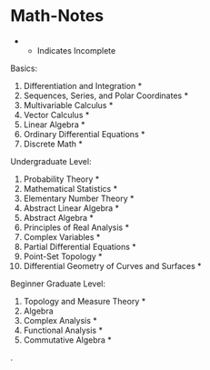 # Math-Notes

* - Indicates Incomplete


Basics:
1. Differentiation and Integration *
2. Sequences, Series, and Polar Coordinates *
3. Multivariable Calculus *
4. Vector Calculus *
5. Linear Algebra *
6. Ordinary Differential Equations *
7. Discrete Math *

Undergraduate Level:
1. Probability Theory *
2. Mathematical Statistics *
3. Elementary Number Theory *
4. Abstract Linear Algebra *
5. Abstract Algebra *
6. Principles of Real Analysis *
7. Complex Variables *
9. Partial Differential Equations *
10. Point-Set Topology *
12. Differential Geometry of Curves and Surfaces *

Beginner Graduate Level: 
1. Topology and Measure Theory *
2. Algebra 
3. Complex Analysis *
4. Functional Analysis *
7. Commutative Algebra *









       

    
  .   













